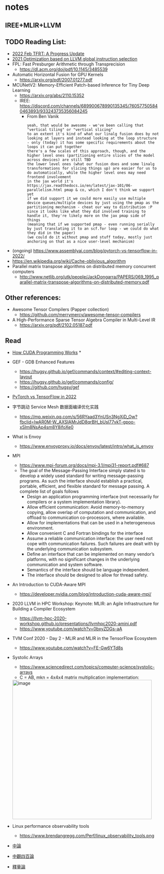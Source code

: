 # notes
## IREE+MLIR+LLVM

## TODO Reading List:
* [2022 Feb TFRT: A Progress Update](https://blog.tensorflow.org/2022/02/tfrt-progress-update.html)
* [2021 Optimization based on LLVM global instruction selection](https://iopscience.iop.org/article/10.1088/1742-6596/1856/1/012004/pdf)
* FPL: Fast Presburger Arithmetic through Transprecision
  - https://dl.acm.org/doi/pdf/10.1145/3485539
* Automatic Horizontal Fusion for GPU Kernels
  - https://arxiv.org/pdf/2007.01277.pdf
* MCUNetV2: Memory-Efficient Patch-based Inference for Tiny Deep Learning
  - https://arxiv.org/abs/2110.15352
  - IREE: https://discord.com/channels/689900678990135345/760577505840463893/933243735356084245
    * From Ben Vanik
      ```
      yeah, that would be awesome - we've been calling that "vertical tiling" or "vertical slicing"
      to an extent it's kind of what our linalg fusion does by not looking at layers and instead looking at the loop structure - only (today) it has some specific requirements about the loops it can put together
      there's a few scales of this approach, though, and the higher level ones (partitioning entire slices of the model across devices) are still TBD
      the lower level ones (what our fusion does and some linalg transformations for slicing things up) are easier for us to do automatically, while the higher level ones may need frontend involvement
      in the jax world it's https://jax.readthedocs.io/en/latest/jax-101/06-parallelism.html pmap & co, which I don't think we support yet
      if we did support it we could more easily use multiple device queues/multiple devices by just using the pmap as the partitioning mechanism - cheat our way to distribution :P
      since it looks like what they did involved training to handle it, they're likely more on the jax pmap side of things
      (meaning that if we supported pmap - even running serially by just translating it to an scf.for loop - we could do what they did in the paper)
      (we could do it without pmap and stuff today, mostly just anchoring on that as a nice user-level mechanism)
      ```
* (ongoing) https://www.assemblyai.com/blog/pytorch-vs-tensorflow-in-2022/
* https://en.wikipedia.org/wiki/Cache-oblivious_algorithm
* Parallel matrix transpose algorithms on distributed memory concurrent computers
  - http://www.netlib.org/utk/people/JackDongarra/PAPERS/069_1995_parallel-matrix-transpose-algorithms-on-distributed-memory.pdf

## Other references:
* Awesome Tensor Compilers (Papper collection)
  - https://github.com/merrymercy/awesome-tensor-compilers
* A High-Performance Sparse Tensor Algebra Compiler in Multi-Level IR
  - https://arxiv.org/pdf/2102.05187.pdf

## Read
* [How CUDA Programming Works](https://www.nvidia.com/en-us/on-demand/session/gtcspring22-s41487/)
  * 
* GEF - GDB Enhanced Features
  * https://hugsy.github.io/gef/commands/context/#editing-context-layout
  * https://hugsy.github.io/gef/commands/config/
  * https://github.com/hugsy/gef
* [PyTorch vs TensorFlow in 2022](https://www.assemblyai.com/blog/pytorch-vs-tensorflow-in-2022/)
* 字节跳动 Service Mesh 数据面编译优化实践
  - https://mp.weixin.qq.com/s/56RYaad3YnUSn3NgXiD_Ow?fbclid=IwAR0M-W_AXSIAMrJdD8qrBH_bUsl77vkT-gpoo-xSlm8NsAp4sm8Y8ifoXe0
* What is Envoy
  - https://www.envoyproxy.io/docs/envoy/latest/intro/what_is_envoy
* MPI
  * https://www.mpi-forum.org/docs/mpi-3.1/mpi31-report.pdf#687
  * The goal of the Message-Passing Interface simply stated is to develop a widely used
    standard for writing message-passing programs. As such the interface should establish a
    practical, portable, efficient, and flexible standard for message passing.
    A complete list of goals follows
    * Design an application programming interface (not necessarily for compilers or a system
      implementation library).
    * Allow efficient communication: Avoid memory-to-memory copying, allow overlap of
      computation and communication, and offload to communication co-processors, where
      available.
    * Allow for implementations that can be used in a heterogeneous environment.
    * Allow convenient C and Fortran bindings for the interface
    * Assume a reliable communication interface: the user need not cope with communication failures. 
      Such failures are dealt with by the underlying communication subsystem.
    * Define an interface that can be implemented on many vendor’s platforms, with no
      significant changes in the underlying communication and system software.
    * Semantics of the interface should be language independent.
    * The interface should be designed to allow for thread safety.

* An Introduction to CUDA-Aware MPI
  - https://developer.nvidia.com/blog/introduction-cuda-aware-mpi/
* 2020 LLVM in HPC Workshop: Keynote: MLIR: an Agile Infrastructure for Building a Compiler Ecosystem
  * https://llvm-hpc-2020-workshop.github.io/presentations/llvmhpc2020-amini.pdf  
  * https://www.youtube.com/watch?v=0bxyZDGs-aA
* TVM Conf 2020 - Day 2 - MLIR and MLIR in the TensorFlow Ecosystem
  * https://www.youtube.com/watch?v=FE-Gw6YTd8s
* Systolic Arrays
  * https://www.sciencedirect.com/topics/computer-science/systolic-arrays
  * C = AB, mkn = 4x4x4 matrix multiplication implementation:
  <img width="453" alt="image" src="https://user-images.githubusercontent.com/5351229/166235438-d2a73aa3-260c-48ce-98e2-e3e52dfcce31.png">
* Linux performance observability tools
  - https://www.brendangregg.com/Perf/linux_observability_tools.png
* [中論](http://e-dalailama.com/sutra/Foundamental_Middle_Path.pdf)
* [中觀四百論](http://e-dalailama.com/sutra/400_2016.pdf)
* [釋量論](http://e-dalailama.com/sutra/%E9%87%8B%E9%87%8F%E8%AB%96.pdf)
